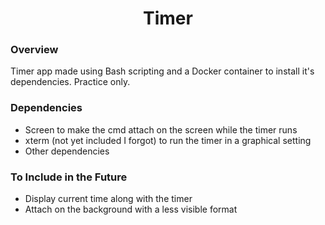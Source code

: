 <div align="center">

# Timer
  
</div>

### Overview

Timer app made using Bash scripting and a Docker container to install it's dependencies. Practice only.

### Dependencies

* Screen to make the cmd attach on the screen while the timer runs
* xterm (not yet included I forgot) to run the timer in a graphical setting
* Other dependencies

### To Include in the Future

* Display current time along with the timer
* Attach on the background with a less visible format


